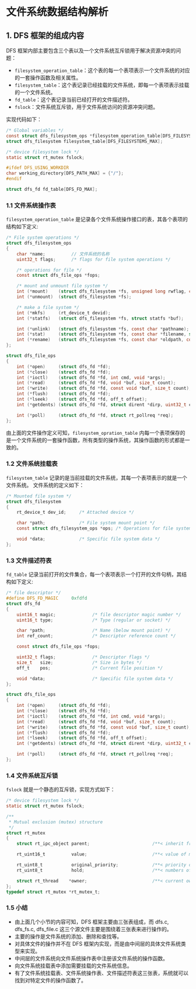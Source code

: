 # 文件系统数据结构解析
## 1. DFS 框架的组成内容

DFS 框架内部主要包含三个表以及一个文件系统互斥锁用于解决资源冲突的问题：

- `filesystem_operation_table`：这个表的每一个表项表示一个文件系统的对应的一套操作函数及相关属性。
- `filesystem_table`：这个表记录已经挂载的文件系统，即每一个表项表示挂载的一个文件系统。
- `fd_table`：这个表记录当前已经打开的文件描述符。
- `fslock`：文件系统互斥锁，用于文件系统访问的资源冲突问题。

实现代码如下：  
```c
/* Global variables */
const struct dfs_filesystem_ops *filesystem_operation_table[DFS_FILESYSTEM_TYPES_MAX];
struct dfs_filesystem filesystem_table[DFS_FILESYSTEMS_MAX];

/* device filesystem lock */
static struct rt_mutex fslock;

#ifdef DFS_USING_WORKDIR
char working_directory[DFS_PATH_MAX] = {"/"};
#endif

struct dfs_fd fd_table[DFS_FD_MAX];
```

### 1.1  文件系统操作表
`filesystem_operation_table` 是记录各个文件系统操作接口的表，其各个表项的结构如下定义:

```c
/* File system operations */
struct dfs_filesystem_ops
{
    char *name;          // 文件系统的名称
    uint32_t flags;      /* flags for file system operations */

    /* operations for file */
    const struct dfs_file_ops *fops;

    /* mount and unmount file system */
    int (*mount)    (struct dfs_filesystem *fs, unsigned long rwflag, const void *data);
    int (*unmount)  (struct dfs_filesystem *fs);

    /* make a file system */
    int (*mkfs)     (rt_device_t devid);
    int (*statfs)   (struct dfs_filesystem *fs, struct statfs *buf);

    int (*unlink)   (struct dfs_filesystem *fs, const char *pathname);
    int (*stat)     (struct dfs_filesystem *fs, const char *filename, struct stat *buf);
    int (*rename)   (struct dfs_filesystem *fs, const char *oldpath, const char *newpath);
};

struct dfs_file_ops
{
    int (*open)     (struct dfs_fd *fd);
    int (*close)    (struct dfs_fd *fd);
    int (*ioctl)    (struct dfs_fd *fd, int cmd, void *args);
    int (*read)     (struct dfs_fd *fd, void *buf, size_t count);
    int (*write)    (struct dfs_fd *fd, const void *buf, size_t count);
    int (*flush)    (struct dfs_fd *fd);
    int (*lseek)    (struct dfs_fd *fd, off_t offset);
    int (*getdents) (struct dfs_fd *fd, struct dirent *dirp, uint32_t count);

    int (*poll)     (struct dfs_fd *fd, struct rt_pollreq *req);
};

```

由上面的文件操作定义可知，`filesystem_opration_table` 内每一个表项保存的是一个文件系统的一套操作函数，所有类型的操作系统，其操作函数的形式都是一致的。

### 1.2  文件系统挂载表
`filesystem_table` 记录的是当前挂载的文件系统，其每一个表项表示的就是一个文件系统。
文件系统的定义如下：

```c
/* Mounted file system */
struct dfs_filesystem
{
    rt_device_t dev_id;     /* Attached device */

    char *path;             /* File system mount point */
    const struct dfs_filesystem_ops *ops; /* Operations for file system type */

    void *data;             /* Specific file system data */
};
```

### 1.3  文件描述符表
`fd_table` 记录当前打开的文件集合，每一个表项表示一个打开的文件句柄，其结构如下定义:

```c
/* file descriptor */
#define DFS_FD_MAGIC     0xfdfd
struct dfs_fd
{
    uint16_t magic;              /* file descriptor magic number */
    uint16_t type;               /* Type (regular or socket) */

    char *path;                  /* Name (below mount point) */
    int ref_count;               /* Descriptor reference count */

    const struct dfs_file_ops *fops;

    uint32_t flags;              /* Descriptor flags */
    size_t   size;               /* Size in bytes */
    off_t    pos;                /* Current file position */

    void *data;                  /* Specific file system data */
};

struct dfs_file_ops
{
    int (*open)     (struct dfs_fd *fd);
    int (*close)    (struct dfs_fd *fd);
    int (*ioctl)    (struct dfs_fd *fd, int cmd, void *args);
    int (*read)     (struct dfs_fd *fd, void *buf, size_t count);
    int (*write)    (struct dfs_fd *fd, const void *buf, size_t count);
    int (*flush)    (struct dfs_fd *fd);
    int (*lseek)    (struct dfs_fd *fd, off_t offset);
    int (*getdents) (struct dfs_fd *fd, struct dirent *dirp, uint32_t count);

    int (*poll)     (struct dfs_fd *fd, struct rt_pollreq *req);
};
```

### 1.4  文件系统互斥锁

`fslock`  就是一个静态的互斥锁，实现方式如下：
```c
/* device filesystem lock */
static struct rt_mutex fslock;

/**
 * Mutual exclusion (mutex) structure
 */
struct rt_mutex
{
    struct rt_ipc_object parent;                        /**< inherit from ipc_object */

    rt_uint16_t          value;                         /**< value of mutex */

    rt_uint8_t           original_priority;             /**< priority of last thread hold the mutex */
    rt_uint8_t           hold;                          /**< numbers of thread hold the mutex */

    struct rt_thread    *owner;                         /**< current owner of mutex */
};
typedef struct rt_mutex *rt_mutex_t;
```

### 1.5  小结

- 由上面几个小节的内容可知，DFS 框架主要由三张表组成，而 dfs.c, dfs_fs.c, dfs_file.c 这三个源文件主要是围绕着三张表来进行操作的。
- 主要的操作是文件系统的添加、删除和查找等。
- 对具体文件的操作并不在 DFS 框架内实现，而是由中间层的具体文件系统类型来实现。
- 中间层的文件系统向文件系统操作表中注册该文件系统的操作函数。
- 向文件系统挂载表中添加需要挂载的文件系统信息。
- 有了文件系统挂载表、文件系统操作表、文件描述符表这三张表，系统就可以找到对特定文件的操作函数了。